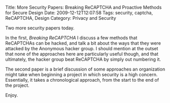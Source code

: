Title: More Security Papers: Breaking ReCAPTCHA and Proactive Methods for Secure Design
Date: 2009-12-12T12:07:58
Tags: security, captcha, ReCAPTCHA, Design
Category: Privacy and Security

Two more security papers today. 

In the first, <em>Breaking ReCAPTCHA</em> I discuss a few methods that ReCAPTCHAs can be hacked, and talk a bit about the ways that they were attacked by the Anonymous hacker group. I should mention at the outset that none of the approaches here are particularly useful though, and that ultimately, the hacker group beat ReCAPTCHA by simply out numbering it.

The second paper is a brief discussion of some approaches an organization might take when beginning a project in which security is a high concern. Essentially, it takes a chronological approach, from the start to the end of the project. 

Enjoy.
